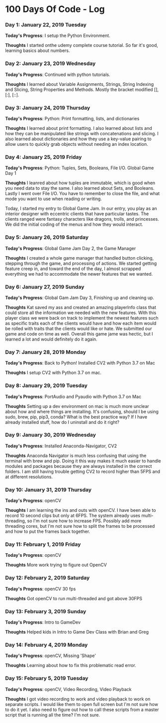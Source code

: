 # 100 Days Of Code - Log

### Day 1: January 22, 2019 Tuesday

**Today's Progress**: I setup the Python Environment.

**Thoughts** I started onthe udemy complete course tutorial. So far it's good, learning basics about numbers.

### Day 2: January 23, 2019 Wednesday

**Today's Progress**: Continued with python tutorials. 

**Thoughts** I learned about Variable Assignments, Strings, String Indexing and Slicing, String Properties and Methods. Mostly the bracket modified [], [:], [::].

### Day 3: January 24, 2019 Thursday

**Today's Progress**: Python: Print formatting, lists, and dictionaries 

**Thoughts** I learned about print formatting. I also learned about lists and how they can be manipulated like strings with concatenations and slicing. I also learned about dictionaries and how they use a key-value pairing to allow users to quickly grab objects without needing an index location.

### Day 4: January 25, 2019 Friday

**Today's Progress**: Python: Tuples, Sets, Booleans, File I/O. Global Game Day 1

**Thoughts** I leanred about how tuples are immutable, which is good when you need data to stay the same. I also learned about Sets, and Booleans. Lastly I went over File I/O. You have to remember to close the file, and what mode you want to use when reading or writing.

Today, I started my entry to Global Game Jam. In our entry, you play as an interior designer with eccentric clients that have particular tastes. The clients ranged were fantasy characters like dragons, trolls, and princesses. We did the initial coding of the menus and how they would interact.

### Day 5: January 26, 2019 Saturday

**Today's Progress**: Global Game Jam Day 2, the Game Manager

**Thoughts** I created a whole game manager that handled button clicking, stepping through the game, and processing of actions. We started getting feature creep in, and toward the end of the day, I almost scrapped everything we had to accommodate the newer features that we wanted.

### Day 6: January 27, 2019 Sunday

**Today's Progress**: Global Gam Jam Day 3, Finishing up and cleaning up.

**Thoughts** Kat saved my ass and created an amazing playerInfo class that could store all the information we needed with the new features. With this player class we were back on track to implement the newest features such as specific traits each of the clients would have and how each item would be rolled with traits that the clients would like or hate. We submitted our game and code on time as well. Overall this game jame was hectic, but I learned a lot and would definitely do it again.

### Day 7: January 28, 2019 Monday

**Today's Progress**: Back to Python! Installed CV2 with Python 3.7 on Mac

**Thoughts** 
I setup CV2 with Python 3.7 on mac.

### Day 8: January 29, 2019 Tuesday

**Today's Progress**: PortAudio and Pyaudio with Python 3.7 on Mac

**Thoughts** 
Setting up a dev environment on mac is much more unclear about how and where things are installing. It's confusing, should I be using sudo, brew, pip, pip3, conda? What is the best practice way? If I have already installed stuff, how do I uninstall and do it right?

### Day 9: January 30, 2019 Wednesday

**Today's Progress**: Installed Anaconda-Navigator, CV2

**Thoughts** 
Anaconda Navigator is much less confusing that using the terminal with brew and pip. Doing it this way makes it much easier to handle modules and packages because they are always installed in the correct folders. I am still having trouble getting CV2 to record higher than 5FPS and at different resolutions.

### Day 10: January 31, 2019 Thursday

**Today's Progress**: openCV

**Thoughts** 
I am learning the ins and outs with openCV. I have been able to record 10 second clips but only at 6FPS. The system already uses multi-threading, so I'm not sure how to increase FPS. Possibly add more threading cores, but I'm not sure how to split the frames to be processed and how to put the frames back together.

### Day 11: February 1, 2019 Friday

**Today's Progress**: openCV

**Thoughts** 
More work trying to figure out OpenCV

### Day 12: February 2, 2019 Saturday

**Today's Progress**: openCV 30 fps

**Thoughts**
Got openCV to run multi-threaded and got above 30FPS

### Day 13: February 3, 2019 Sunday

**Today's Progress**: Intro to GameDev

**Thoughts** 
Helped kids in Intro to Game Dev Class with Brian and Greg

### Day 14: February 4, 2019 Monday

**Today's Progress**: openCV, Missing 'Shape'

**Thoughts** 
Learning about how to fix this problematic read error.

### Day 15: February 5, 2019 Tuesday

**Today's Progress**: openCV, Video Recording, Video Playback

**Thoughts** 
I got video recording to work and video playback to work on separate scripts. I would like them to open full screen but I'm not sure how to do it yet. I also need to figure out how to call these scripts from a master script that is running all the time? I'm not sure.
